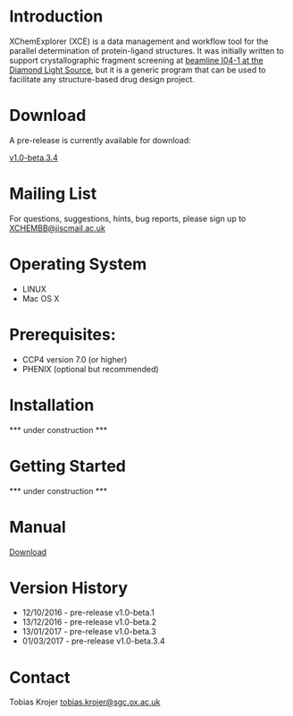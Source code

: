 # Introduction

XChemExplorer (XCE) is a data management and workflow tool for the parallel determination of protein-ligand structures. It was initially written to support crystallographic fragment screening at [beamline I04-1 at the Diamond Light Source](http://www.diamond.ac.uk/Beamlines/Mx/Fragment-Screening.html), but it is a generic program that can be used to facilitate any structure-based drug design project.


# Download
A pre-release is currently available for download:

[v1.0-beta.3.4](https://github.com/tkrojer/XChemExplorer/archive/v1.0-beta.3.4.tar.gz)



# Mailing List

For questions, suggestions, hints, bug reports, please sign up to XCHEMBB@jiscmail.ac.uk

# Operating System
* LINUX
* Mac OS X

# Prerequisites:
* CCP4 version 7.0 (or higher)
* PHENIX (optional but recommended)

# Installation

*** under construction ***

# Getting Started

*** under construction ***

# Manual

[Download](ftp://ftp.sgc.ox.ac.uk/pub/tkrojer/XChemExplorer/Export_HTML_summary.pdf)

# Version History

* 12/10/2016 - pre-release v1.0-beta.1
* 13/12/2016 - pre-release v1.0-beta.2
* 13/01/2017 - pre-release v1.0-beta.3
* 01/03/2017 - pre-release v1.0-beta.3.4

# Contact

Tobias Krojer
tobias.krojer@sgc.ox.ac.uk
